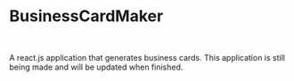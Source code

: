 <div>
  <h1> BusinessCardMaker</h1>
  <br>
  <p> A react.js application that generates business cards. This application is still being made and will be updated when finished. </p>
</div>
